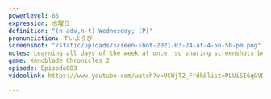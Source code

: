 ```yaml
---
powerlevel: 65
expression: 水曜日
definition: "(n-adv,n-t) Wednesday; (P)"
pronunciation: すいようび
screenshot: "/static/uploads/screen-shot-2021-03-24-at-4-56-58-pm.png"
notes: Learning all days of the week at once, so sharing screenshots between them.
game: Xenoblade Chronicles 2
episode: Episode003
videolink: https://www.youtube.com/watch?v=UCWjT2_Frdk&list=PLUiSI6qGVDKsXmMW0GnjV--kUTLhsKN-K&index=4

---
```

